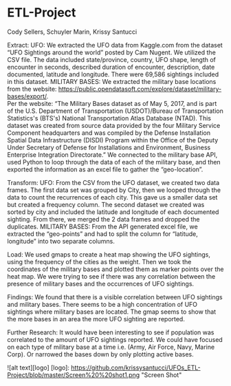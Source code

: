 # ETL-Project
Cody Sellers, Schuyler Marin, Krissy Santucci

Extract:
UFO: We extracted the UFO data from Kaggle.com from the dataset “UFO Sightings around the world” posted by Cam Nugent. We utilized the CSV file. The data included state/province, country, UFO shape, length of encounter in seconds, described duration of encounter, description, date documented, latitude and longitude. There were 69,586 sightings included in this dataset.
MILITARY BASES: We extracted the military base locations from the website: https://public.opendatasoft.com/explore/dataset/military-bases/export/.  
Per the website: “The Military Bases dataset as of May 5, 2017, and is part of the U.S. Department of Transportation (USDOT)/Bureau of Transportation Statistics's (BTS's) National Transportation Atlas Database (NTAD). This dataset was created from source data provided by the four Military Service Component headquarters and was compiled by the Defense Installation Spatial Data Infrastructure (DISDI) Program within the Office of the Deputy Under Secretary of Defense for Installations and Environment, Business Enterprise Integration Directorate.”
We connected to the military base API, used Python to loop through the data of each of the military base, and then exported the information as an excel file to gather the “geo-location”.

Transform:
UFO: From the CSV from the UFO dataset, we created two data frames. The first data set was grouped by City, then we looped through the data to count the recurrences of each city. This gave us a smaller data set but created a frequency column. The second dataset we created was sorted by city and included the latitude and longitude of each documented sighting. From there, we merged the 2 data frames and dropped the duplicates.
MILITARY BASES: From the API generated excel file, we extracted the “geo-points” and had to split the column for “latitude, longitude” into two separate columns. 

Load:
We used gmaps to create a heat map showing the UFO sightings, using the frequency of the cities as the weight. Then we took the coordinates of the military bases and plotted them as marker points over the heat map. We were trying to see if there was any correlation between the presence of military bases and the occurrences of UFO sightings.


Findings:
We found that there is a visible correlation between UFO sightings and military bases. There seems to be a high concentration of UFO sightings where military bases are located. The gmap seems to show that the more bases in an area the more UFO sighting are reported.

Further Research:
It would have been interesting to see if population was correlated to the amount of UFO sightings reported.
We could have focused on each type of military base at a time i.e. (Army, Air Force, Navy, Marine Corp). Or narrowed the bases down by only plotting active bases. 

![alt text][logo]
[logo]: https://github.com/krissysantucci/UFOs_ETL-Project/blob/master/Screen%20%20shot1.png "Screen Shot"




